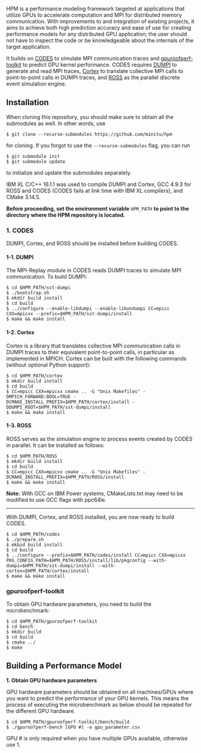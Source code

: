 HPM is a performance modeling framework targeted at applications that utilize
GPUs to accelerate computation and MPI for distributed memory communication.
With improvements to and integration of existing projects, it aims to achieve
both high prediction accuracy and ease of use for creating performance models
for any distributed GPU application; the user should not have to inspect the
code or be knowledgeable about the internals of the target application.

It builds on [CODES](https://github.com/minitu/codes) to simulate MPI
communication traces and
[gpuroofperf-toolkit](https://github.com/minitu/gpuroofperf-toolkit) to predict
GPU kernel performance. CODES requires
[DUMPI](https://github.com/minitu/sst-dumpi) to generate and read MPI traces,
[Cortex](https://github.com/minitu/dumpi-cortex) to translate collective MPI
calls to point-to-point calls in DUMPI traces, and
[ROSS](https://github.com/ROSS-org/ROSS) as the parallel discrete event
simulation engine.

## Installation

When cloning this repository, you should make sure to obtain all the submodules
as well. In other words, use

```
$ git clone --recurse-submodules https://github.com/minitu/hpm
```

for cloning. If you forgot to use the `--recurse-submodules` flag, you can run

```
$ git submodule init
$ git submodule update
```

to initialize and update the submodules separately.

IBM XL C/C++ 16.1.1 was used to compile DUMPI and Cortex, GCC 4.9.3 for ROSS
and CODES (CODES fails at link time with IBM XL compilers), and CMake 3.14.5.

**Before proceeding, set the environment variable** `HPM_PATH` **to point to
the directory where the HPM repository is located.**

### 1. CODES

DUMPI, Cortex, and ROSS should be installed before building CODES.

#### 1-1. DUMPI

The MPI-Replay module in CODES reads DUMPI traces to simulate MPI communication.
To build DUMPI:

```
$ cd $HPM_PATH/sst-dumpi
$ ./bootstrap.sh
$ mkdir build install
$ cd build
$ ../configure --enable-libdumpi --enable-libundumpi CC=mpicc CXX=mpicxx --prefix=$HPM_PATH/sst-dumpi/install
$ make && make install
```

#### 1-2. Cortex

Cortex is a library that translates collective MPI communication calls in DUMPI
traces to their equivalent point-to-point calls, in particular as implemented
in MPICH.
Cortex can be built with the following commands (without optional Python support):

```
$ cd $HPM_PATH/cortex
$ mkdir build install
$ cd build
$ CC=mpicc CXX=mpicxx cmake .. -G "Unix Makefiles" -DMPICH_FORWARD:BOOL=TRUE -DCMAKE_INSTALL_PREFIX=$HPM_PATH/cortex/install -DDUMPI_ROOT=$HPM_PATH/sst-dumpi/install
$ make && make install
```

#### 1-3. ROSS

ROSS serves as the simulation engine to process events created by CODES in
parallel. It can be installed as follows:

```
$ cd $HPM_PATH/ROSS
$ mkdir build install
$ cd build
$ CC=mpicc CXX=mpicxx cmake .. -G "Unix Makefiles" -DCMAKE_INSTALL_PREFIX=$HPM_PATH/ROSS/install
$ make && make install
```

**Note:** With GCC on IBM Power systems, CMakeLists.txt may need to be modified to use GCC flags with ppc64le.

---

With DUMPI, Cortex, and ROSS installed, you are now ready to build CODES.

```
$ cd $HPM_PATH/codes
$ ./prepare.sh
$ mkbid build install
$ cd build
$ ../configure --prefix=$HPM_PATH/codes/install CC=mpicc CXX=mpicxx PKG_CONFIG_PATH=$HPM_PATH/ROSS/install/lib/pkgconfig --with-dumpi=$HPM_PATH/sst-dumpi/install --with-cortex=$HPM_PATH/cortex/install
$ make && make install
```

### gpuroofperf-toolkit

To obtain GPU hardware parameters, you need to build the microbenchmark:

```
$ cd $HPM_PATH/gpuroofperf-toolkit
$ cd bench
$ mkdir build
$ cd build
$ cmake ../
$ make
```

## Building a Performance Model

**1. Obtain GPU hardware parameters**

GPU hardware parameters should be obtained on all machines/GPUs where you want
to predict the performance of your GPU kernels. This means the process of
executing the microbenchmark as below should be repeated for the different GPU
hardware.

```
$ cd $HPM_PATH/gpuroofperf-toolkit/bench/build
$ ./gpuroofperf-bench [GPU #] -o gpu_parameter.csv
```

GPU # is only required when you have multiple GPUs available, otherwise use 1.

